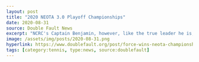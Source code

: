 ```yaml
---
layout: post
title: "2020 NEOTA 3.0 Playoff Championships"
date: 2020-08-31
source: Double Fault News
excerpt: "NCRC's Captain Benjamin, however, like the true leader he is, took on the challenge of trying to take down the best doubles team around, teaming up with rookie Brian, in an attempt to keep NCRC's Cinderella season alive."
image: /assets/img/posts/2020-08-31.png
hyperlink: https://www.doublefault.org/post/force-wins-neota-championships
tags: [category:tennis, type:news, source:doublefault]
---
```

